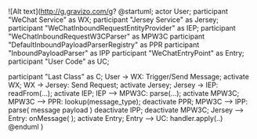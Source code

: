 
![Alt text](http://g.gravizo.com/g?
@startuml;
actor User;
participant "WeChat Service" as WX;
participant "Jersey Service" as Jersey;
participant "WeChatInboundRequestEntityProvider" as IEP;
participant "WeChatInboundRequestW3CParser" as MPW3C
participant "DefaultInboundPayloadParserRegistry" as PPR
participant "InboundPayloadParser" as IPP
participant "WeChatEntryPoint" as Entry;
participant "User Code" as UC;

participant "Last Class" as C;
User -> WX: Trigger/Send Message;
activate WX;
WX -> Jersey: Send Request;
activate Jersey;
Jersey -> IEP: readFrom(...);
activate IEP;
IEP --> MPW3C: parse(...);
activate MPW3C;
MPW3C --> PPR: lookup(message_type);
deactivate PPR;
MPW3C --> IPP: parse( message payload ) 
deactivate IPP;
deactivate MPW3C;
Jersey --> Entry: onMessage( );
activate Entry;
Entry --> UC: handler.apply(..)
@enduml
)
